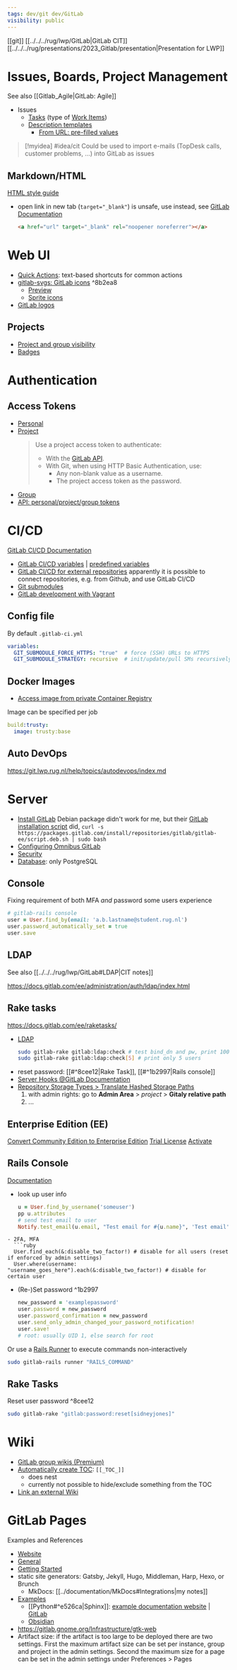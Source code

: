 ```yaml
---
tags: dev/git dev/GitLab
visibility: public
---
```

[[git]]
[[../../../rug/lwp/GitLab|GitLab CIT]]
[[../../../rug/presentations/2023_Gitlab/presentation|Presentation for LWP]]


# Issues, Boards, Project Management
See also [[Gitlab_Agile|GitLab: Agile]]
- Issues
  - [Tasks](https://git.lwp.rug.nl/help/user/tasks) (type of [Work Items]())
  - [Description templates](https://docs.gitlab.com/ee/user/project/description_templates.html)
    - [From URL: pre-filled values](https://docs.gitlab.com/ee/user/project/issues/create_issues.html#using-a-url-with-prefilled-values)
> [!myidea] #idea/cit Could be used to import e-mails (TopDesk calls, customer problems, ...) into GitLab as issues


## Markdown/HTML

[HTML style guide](https://docs.gitlab.com/ee/development/fe_guide/style/html.html)
- open link in new tab (`target="_blank"`) is unsafe, use instead, see [GitLab Documentation](https://docs.gitlab.com/ee/development/fe_guide/style/html.html#blank-target)
  ```html
  <a href="url" target="_blank" rel="noopener noreferrer"></a>
  ```


# Web UI
- [Quick Actions](https://git.lwp.rug.nl/help/user/project/quick_actions): text-based shortcuts for common actions
- [gitlab-svgs: GitLab icons](https://gitlab.com/gitlab-org/gitlab-svgs) ^8b2ea8
  - [Preview](https://gitlab-org.gitlab.io/gitlab-svgs/)
  - [Sprite icons](https://gitlab.com/gitlab-org/gitlab-svgs/-/tree/main/sprite_icons)
- [GitLab logos](https://about.gitlab.com/press/press-kit/)

## Projects
- [Project and group visibility](https://docs.gitlab.com/ee/user/public_access.html)
- [Badges](https://git.lwp.rug.nl/help/user/project/badges)


# Authentication

## Access Tokens
- [Personal](https://docs.gitlab.com/ee/user/profile/personal_access_tokens.html)
- [Project](https://git.lwp.rug.nl/help/user/project/settings/project_access_tokens)
  > Use a project access token to authenticate:
  > - With the [GitLab API](https://git.lwp.rug.nl/help/api/rest/index.md#personalprojectgroup-access-tokens).
  > -  With Git, when using HTTP Basic Authentication, use:
  >     - Any non-blank value as a username.
  >     - The project access token as the password.
- [Group](https://git.lwp.rug.nl/help/user/group/settings/group_access_tokens.md)
- [API: personal/project/group tokens](https://docs.gitlab.com/ee/api/rest/index.html#personalprojectgroup-access-tokens)

# CI/CD
[GitLab CI/CD Documentation](https://docs.gitlab.com/ee/ci/)
- [GitLab CI/CD variables](https://docs.gitlab.com/ee/ci/variables/) | [predefined variables](https://docs.gitlab.com/ee/ci/variables/predefined_variables.html)
- [GitLab CI/CD for external repositories](https://docs.gitlab.com/ee/ci/ci_cd_for_external_repos/index.html)
  apparently it is possible to connect repositories, e.g. from Github, and use GitLab CI/CD
- [Git submodules](https://docs.gitlab.com/ee/ci/git_submodules.html)
-  [GitLab development with Vagrant](https://gitlab.com/gitlab-org/gitlab-development-kit/-/blob/main/doc/howto/vagrant.md)

## Config file
By default `.gitlab-ci.yml`
```yaml
variables:
  GIT_SUBMODULE_FORCE_HTTPS: "true"  # force (SSH) URLs to HTTPS
  GIT_SUBMODULE_STRATEGY: recursive  # init/update/pull SMs recursively
```


## Docker Images

- [Access image from private Container Registry](https://docs.gitlab.com/ee/ci/docker/using_docker_images.html#access-an-image-from-a-private-container-registry)

Image can be specified per job
```yaml
build:trusty:
  image: trusty:base
```

## Auto DevOps
https://git.lwp.rug.nl/help/topics/autodevops/index.md

# Server
- [Install GitLab](https://docs.gitlab.com/ee/install/)
  Debian package didn't work for me, but their [GitLab installation script](https://about.gitlab.com/install/#debian) did,
  `curl -s https://packages.gitlab.com/install/repositories/gitlab/gitlab-ee/script.deb.sh | sudo bash`
- [Configuring Omnibus GitLab](https://docs.gitlab.com/omnibus/settings/)
- [Security](https://docs.gitlab.com/ee/security/index.html)
- [Database](https://docs.gitlab.com/omnibus/settings/database.html): only PostgreSQL

## Console
Fixing requirement of both MFA *and* password some users experience
```ruby
# gitlab-rails console
user = User.find_by(email: 'a.b.lastname@student.rug.nl')
user.password_automatically_set = true
user.save
```

## LDAP
See also [[../../../rug/lwp/GitLab#LDAP|CIT notes]]

https://docs.gitlab.com/ee/administration/auth/ldap/index.html

## Rake tasks
https://docs.gitlab.com/ee/raketasks/
- [LDAP](https://docs.gitlab.com/ee/administration/raketasks/ldap.html)
  ```bash
  sudo gitlab-rake gitlab:ldap:check # test bind_dn and pw, print 100 users as sample
  sudo gitlab-rake gitlab:ldap:check[5] # print only 5 users
  ```
- reset password: [[#^8cee12|Rake Task]], [[#^1b2997|Rails console]]
- [Server Hooks @GitLab Documentation](https://docs.gitlab.com/ee/administration/server_hooks.html)
- [Repository Storage Types > Translate Hashed Storage Paths](https://docs.gitlab.com/ee/administration/repository_storage_types.html#translate-hashed-storage-paths)
  1. with admin rights: go to **Admin Area** > _project_ > **Gitaly relative path**
  2. ...

## Enterprise Edition (EE)
[Convert Community Edition to Enterprise Edition](https://docs.gitlab.com/ee/update/package/convert_to_ee.html)
[Trial License](https://about.gitlab.com/handbook/support/license-and-renewals/workflows/self-managed/trials.html)
[Activate](https://docs.gitlab.com/ee/user/admin_area/license_file.html)

## Rails Console
[Documentation](https://docs.gitlab.com/ee/administration/operations/rails_console.html)

- look up user info
  ```ruby
  u = User.find_by_username('someuser')
  pp u.attributes
  # send test email to user
  Notify.test_email(u.email, "Test email for #{u.name}", 'Test email').deliver_now
```
- 2FA, MFA
  ```ruby
  User.find_each(&:disable_two_factor!) # disable for all users (reset if enforced by admin settings)
  User.where(username: "username_goes_here").each(&:disable_two_factor!) # disable for certain user
  ```
- (Re-)Set password ^1b2997
  ```ruby
  new_password = 'examplepassword'
  user.password = new_password
  user.password_confirmation = new_password
  user.send_only_admin_changed_your_password_notification!
  user.save!
  # root: usually UID 1, else search for root
  ```

Or use a [Rails Runner](https://docs.gitlab.com/ee/administration/operations/rails_console.html#using-the-rails-runner) to execute commands non-interactively
```bash
sudo gitlab-rails runner "RAILS_COMMAND"
```

## Rake Tasks
Reset user password ^8cee12
```bash
sudo gitlab-rake "gitlab:password:reset[sidneyjones]"
```


# Wiki
- [GitLab group wikis (Premium)](https://docs.gitlab.com/ee/user/project/wiki/group.html)
- [Automatically create TOC](https://docs.gitlab.com/ee/user/markdown.html#table-of-contents): `[[_TOC_]]`
  - does nest
  - currently not possible to hide/exclude something from the TOC
- [Link an external Wiki](https://docs.gitlab.com/ee/user/project/wiki/#link-an-external-wiki)


# GitLab Pages
Examples and References
- [Website](https://about.gitlab.com/stages-devops-lifecycle/pages/)
- [General](https://docs.gitlab.com/ee/user/project/pages/)
- [Getting Started](https://docs.gitlab.com/ee/user/project/pages/#getting-started)
- static site generators: Gatsby, Jekyll, Hugo, Middleman, Harp, Hexo, or Brunch
  - MkDocs: [[../documentation/MkDocs#Integrations|my notes]]
- [Examples](https://gitlab.com/groups/pages)
  - [[Python#^e526ca|Sphinx]]: [example documentation website](http://www.sphinx-doc.org/) | [GitLab](https://gitlab.com/pages/sphinx)
  - [Obsidian](https://about.gitlab.com/blog/2022/03/15/publishing-obsidian-notes-with-gitlab-pages/)
- https://gitlab.gnome.org/Infrastructure/gtk-web
- Artifact size: if the artifact is too large to be deployed there are two settings. First the maximum artifact size can be set per instance, group and project in the admin settings. Second the maximum size for a page can be set in the admin settings under Preferences > Pages
